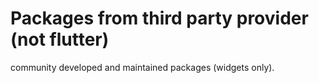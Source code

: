 # Packages from third party provider (not flutter)

community developed and maintained packages (widgets only).
